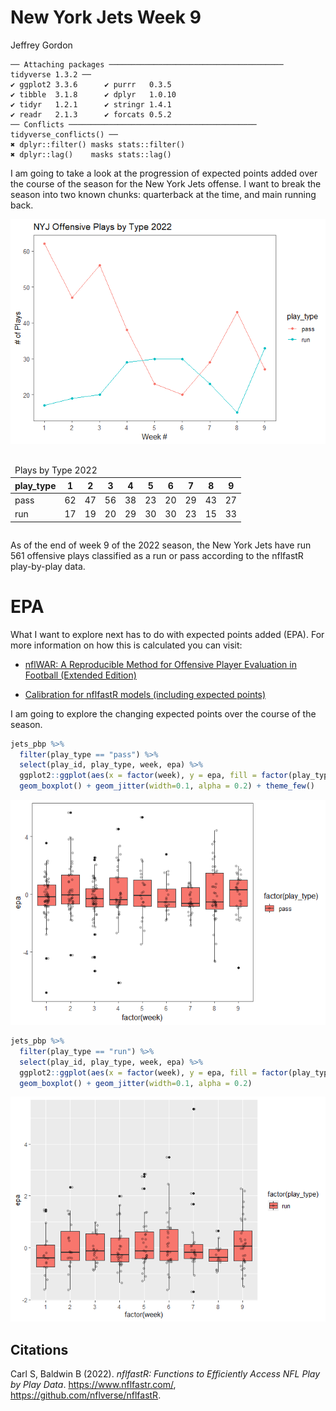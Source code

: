 New York Jets Week 9
================
Jeffrey Gordon

    ── Attaching packages ─────────────────────────────────────── tidyverse 1.3.2 ──
    ✔ ggplot2 3.3.6      ✔ purrr   0.3.5 
    ✔ tibble  3.1.8      ✔ dplyr   1.0.10
    ✔ tidyr   1.2.1      ✔ stringr 1.4.1 
    ✔ readr   2.1.3      ✔ forcats 0.5.2 
    ── Conflicts ────────────────────────────────────────── tidyverse_conflicts() ──
    ✖ dplyr::filter() masks stats::filter()
    ✖ dplyr::lag()    masks stats::lag()

I am going to take a look at the progression of expected points added
over the course of the season for the New York Jets offense. I want to
break the season into two known chunks: quarterback at the time, and
main running back.

![](jets_epa_by_player_and_playtype_files/figure-gfm/unnamed-chunk-3-1.png)

<div id="tpwdeudbmw" style="overflow-x:auto;overflow-y:auto;width:auto;height:auto;">
<style>html {
  font-family: -apple-system, BlinkMacSystemFont, 'Segoe UI', Roboto, Oxygen, Ubuntu, Cantarell, 'Helvetica Neue', 'Fira Sans', 'Droid Sans', Arial, sans-serif;
}

#tpwdeudbmw .gt_table {
  display: table;
  border-collapse: collapse;
  margin-left: auto;
  margin-right: auto;
  color: #333333;
  font-size: 16px;
  font-weight: normal;
  font-style: normal;
  background-color: #FFFFFF;
  width: auto;
  border-top-style: solid;
  border-top-width: 2px;
  border-top-color: #A8A8A8;
  border-right-style: none;
  border-right-width: 2px;
  border-right-color: #D3D3D3;
  border-bottom-style: solid;
  border-bottom-width: 2px;
  border-bottom-color: #A8A8A8;
  border-left-style: none;
  border-left-width: 2px;
  border-left-color: #D3D3D3;
}

#tpwdeudbmw .gt_heading {
  background-color: #FFFFFF;
  text-align: center;
  border-bottom-color: #FFFFFF;
  border-left-style: none;
  border-left-width: 1px;
  border-left-color: #D3D3D3;
  border-right-style: none;
  border-right-width: 1px;
  border-right-color: #D3D3D3;
}

#tpwdeudbmw .gt_title {
  color: #333333;
  font-size: 125%;
  font-weight: initial;
  padding-top: 4px;
  padding-bottom: 4px;
  padding-left: 5px;
  padding-right: 5px;
  border-bottom-color: #FFFFFF;
  border-bottom-width: 0;
}

#tpwdeudbmw .gt_subtitle {
  color: #333333;
  font-size: 85%;
  font-weight: initial;
  padding-top: 0;
  padding-bottom: 6px;
  padding-left: 5px;
  padding-right: 5px;
  border-top-color: #FFFFFF;
  border-top-width: 0;
}

#tpwdeudbmw .gt_bottom_border {
  border-bottom-style: solid;
  border-bottom-width: 2px;
  border-bottom-color: #D3D3D3;
}

#tpwdeudbmw .gt_col_headings {
  border-top-style: solid;
  border-top-width: 2px;
  border-top-color: #D3D3D3;
  border-bottom-style: solid;
  border-bottom-width: 2px;
  border-bottom-color: #D3D3D3;
  border-left-style: none;
  border-left-width: 1px;
  border-left-color: #D3D3D3;
  border-right-style: none;
  border-right-width: 1px;
  border-right-color: #D3D3D3;
}

#tpwdeudbmw .gt_col_heading {
  color: #333333;
  background-color: #FFFFFF;
  font-size: 100%;
  font-weight: normal;
  text-transform: inherit;
  border-left-style: none;
  border-left-width: 1px;
  border-left-color: #D3D3D3;
  border-right-style: none;
  border-right-width: 1px;
  border-right-color: #D3D3D3;
  vertical-align: bottom;
  padding-top: 5px;
  padding-bottom: 6px;
  padding-left: 5px;
  padding-right: 5px;
  overflow-x: hidden;
}

#tpwdeudbmw .gt_column_spanner_outer {
  color: #333333;
  background-color: #FFFFFF;
  font-size: 100%;
  font-weight: normal;
  text-transform: inherit;
  padding-top: 0;
  padding-bottom: 0;
  padding-left: 4px;
  padding-right: 4px;
}

#tpwdeudbmw .gt_column_spanner_outer:first-child {
  padding-left: 0;
}

#tpwdeudbmw .gt_column_spanner_outer:last-child {
  padding-right: 0;
}

#tpwdeudbmw .gt_column_spanner {
  border-bottom-style: solid;
  border-bottom-width: 2px;
  border-bottom-color: #D3D3D3;
  vertical-align: bottom;
  padding-top: 5px;
  padding-bottom: 5px;
  overflow-x: hidden;
  display: inline-block;
  width: 100%;
}

#tpwdeudbmw .gt_group_heading {
  padding-top: 8px;
  padding-bottom: 8px;
  padding-left: 5px;
  padding-right: 5px;
  color: #333333;
  background-color: #FFFFFF;
  font-size: 100%;
  font-weight: initial;
  text-transform: inherit;
  border-top-style: solid;
  border-top-width: 2px;
  border-top-color: #D3D3D3;
  border-bottom-style: solid;
  border-bottom-width: 2px;
  border-bottom-color: #D3D3D3;
  border-left-style: none;
  border-left-width: 1px;
  border-left-color: #D3D3D3;
  border-right-style: none;
  border-right-width: 1px;
  border-right-color: #D3D3D3;
  vertical-align: middle;
}

#tpwdeudbmw .gt_empty_group_heading {
  padding: 0.5px;
  color: #333333;
  background-color: #FFFFFF;
  font-size: 100%;
  font-weight: initial;
  border-top-style: solid;
  border-top-width: 2px;
  border-top-color: #D3D3D3;
  border-bottom-style: solid;
  border-bottom-width: 2px;
  border-bottom-color: #D3D3D3;
  vertical-align: middle;
}

#tpwdeudbmw .gt_from_md > :first-child {
  margin-top: 0;
}

#tpwdeudbmw .gt_from_md > :last-child {
  margin-bottom: 0;
}

#tpwdeudbmw .gt_row {
  padding-top: 8px;
  padding-bottom: 8px;
  padding-left: 5px;
  padding-right: 5px;
  margin: 10px;
  border-top-style: solid;
  border-top-width: 1px;
  border-top-color: #D3D3D3;
  border-left-style: none;
  border-left-width: 1px;
  border-left-color: #D3D3D3;
  border-right-style: none;
  border-right-width: 1px;
  border-right-color: #D3D3D3;
  vertical-align: middle;
  overflow-x: hidden;
}

#tpwdeudbmw .gt_stub {
  color: #333333;
  background-color: #FFFFFF;
  font-size: 100%;
  font-weight: initial;
  text-transform: inherit;
  border-right-style: solid;
  border-right-width: 2px;
  border-right-color: #D3D3D3;
  padding-left: 5px;
  padding-right: 5px;
}

#tpwdeudbmw .gt_stub_row_group {
  color: #333333;
  background-color: #FFFFFF;
  font-size: 100%;
  font-weight: initial;
  text-transform: inherit;
  border-right-style: solid;
  border-right-width: 2px;
  border-right-color: #D3D3D3;
  padding-left: 5px;
  padding-right: 5px;
  vertical-align: top;
}

#tpwdeudbmw .gt_row_group_first td {
  border-top-width: 2px;
}

#tpwdeudbmw .gt_summary_row {
  color: #333333;
  background-color: #FFFFFF;
  text-transform: inherit;
  padding-top: 8px;
  padding-bottom: 8px;
  padding-left: 5px;
  padding-right: 5px;
}

#tpwdeudbmw .gt_first_summary_row {
  border-top-style: solid;
  border-top-color: #D3D3D3;
}

#tpwdeudbmw .gt_first_summary_row.thick {
  border-top-width: 2px;
}

#tpwdeudbmw .gt_last_summary_row {
  padding-top: 8px;
  padding-bottom: 8px;
  padding-left: 5px;
  padding-right: 5px;
  border-bottom-style: solid;
  border-bottom-width: 2px;
  border-bottom-color: #D3D3D3;
}

#tpwdeudbmw .gt_grand_summary_row {
  color: #333333;
  background-color: #FFFFFF;
  text-transform: inherit;
  padding-top: 8px;
  padding-bottom: 8px;
  padding-left: 5px;
  padding-right: 5px;
}

#tpwdeudbmw .gt_first_grand_summary_row {
  padding-top: 8px;
  padding-bottom: 8px;
  padding-left: 5px;
  padding-right: 5px;
  border-top-style: double;
  border-top-width: 6px;
  border-top-color: #D3D3D3;
}

#tpwdeudbmw .gt_striped {
  background-color: rgba(128, 128, 128, 0.05);
}

#tpwdeudbmw .gt_table_body {
  border-top-style: solid;
  border-top-width: 2px;
  border-top-color: #D3D3D3;
  border-bottom-style: solid;
  border-bottom-width: 2px;
  border-bottom-color: #D3D3D3;
}

#tpwdeudbmw .gt_footnotes {
  color: #333333;
  background-color: #FFFFFF;
  border-bottom-style: none;
  border-bottom-width: 2px;
  border-bottom-color: #D3D3D3;
  border-left-style: none;
  border-left-width: 2px;
  border-left-color: #D3D3D3;
  border-right-style: none;
  border-right-width: 2px;
  border-right-color: #D3D3D3;
}

#tpwdeudbmw .gt_footnote {
  margin: 0px;
  font-size: 90%;
  padding-left: 4px;
  padding-right: 4px;
  padding-left: 5px;
  padding-right: 5px;
}

#tpwdeudbmw .gt_sourcenotes {
  color: #333333;
  background-color: #FFFFFF;
  border-bottom-style: none;
  border-bottom-width: 2px;
  border-bottom-color: #D3D3D3;
  border-left-style: none;
  border-left-width: 2px;
  border-left-color: #D3D3D3;
  border-right-style: none;
  border-right-width: 2px;
  border-right-color: #D3D3D3;
}

#tpwdeudbmw .gt_sourcenote {
  font-size: 90%;
  padding-top: 4px;
  padding-bottom: 4px;
  padding-left: 5px;
  padding-right: 5px;
}

#tpwdeudbmw .gt_left {
  text-align: left;
}

#tpwdeudbmw .gt_center {
  text-align: center;
}

#tpwdeudbmw .gt_right {
  text-align: right;
  font-variant-numeric: tabular-nums;
}

#tpwdeudbmw .gt_font_normal {
  font-weight: normal;
}

#tpwdeudbmw .gt_font_bold {
  font-weight: bold;
}

#tpwdeudbmw .gt_font_italic {
  font-style: italic;
}

#tpwdeudbmw .gt_super {
  font-size: 65%;
}

#tpwdeudbmw .gt_footnote_marks {
  font-style: italic;
  font-weight: normal;
  font-size: 75%;
  vertical-align: 0.4em;
}

#tpwdeudbmw .gt_asterisk {
  font-size: 100%;
  vertical-align: 0;
}

#tpwdeudbmw .gt_indent_1 {
  text-indent: 5px;
}

#tpwdeudbmw .gt_indent_2 {
  text-indent: 10px;
}

#tpwdeudbmw .gt_indent_3 {
  text-indent: 15px;
}

#tpwdeudbmw .gt_indent_4 {
  text-indent: 20px;
}

#tpwdeudbmw .gt_indent_5 {
  text-indent: 25px;
}
</style>
<table class="gt_table">
  <thead class="gt_header">
    <tr>
      <td colspan="10" class="gt_heading gt_title gt_font_normal gt_bottom_border" style>Plays by Type 2022</td>
    </tr>
    
  </thead>
  <thead class="gt_col_headings">
    <tr>
      <th class="gt_col_heading gt_columns_bottom_border gt_left" rowspan="1" colspan="1" scope="col">play_type</th>
      <th class="gt_col_heading gt_columns_bottom_border gt_right" rowspan="1" colspan="1" scope="col">1</th>
      <th class="gt_col_heading gt_columns_bottom_border gt_right" rowspan="1" colspan="1" scope="col">2</th>
      <th class="gt_col_heading gt_columns_bottom_border gt_right" rowspan="1" colspan="1" scope="col">3</th>
      <th class="gt_col_heading gt_columns_bottom_border gt_right" rowspan="1" colspan="1" scope="col">4</th>
      <th class="gt_col_heading gt_columns_bottom_border gt_right" rowspan="1" colspan="1" scope="col">5</th>
      <th class="gt_col_heading gt_columns_bottom_border gt_right" rowspan="1" colspan="1" scope="col">6</th>
      <th class="gt_col_heading gt_columns_bottom_border gt_right" rowspan="1" colspan="1" scope="col">7</th>
      <th class="gt_col_heading gt_columns_bottom_border gt_right" rowspan="1" colspan="1" scope="col">8</th>
      <th class="gt_col_heading gt_columns_bottom_border gt_right" rowspan="1" colspan="1" scope="col">9</th>
    </tr>
  </thead>
  <tbody class="gt_table_body">
    <tr><td class="gt_row gt_left">pass</td>
<td class="gt_row gt_right">62</td>
<td class="gt_row gt_right">47</td>
<td class="gt_row gt_right">56</td>
<td class="gt_row gt_right">38</td>
<td class="gt_row gt_right">23</td>
<td class="gt_row gt_right">20</td>
<td class="gt_row gt_right">29</td>
<td class="gt_row gt_right">43</td>
<td class="gt_row gt_right">27</td></tr>
    <tr><td class="gt_row gt_left">run</td>
<td class="gt_row gt_right">17</td>
<td class="gt_row gt_right">19</td>
<td class="gt_row gt_right">20</td>
<td class="gt_row gt_right">29</td>
<td class="gt_row gt_right">30</td>
<td class="gt_row gt_right">30</td>
<td class="gt_row gt_right">23</td>
<td class="gt_row gt_right">15</td>
<td class="gt_row gt_right">33</td></tr>
  </tbody>
  
  
</table>
</div>

As of the end of week 9 of the 2022 season, the New York Jets have run
561 offensive plays classified as a run or pass according to the
nflfastR play-by-play data.

# EPA

What I want to explore next has to do with expected points added (EPA).
For more information on how this is calculated you can visit:

- [nflWAR: A Reproducible Method for Offensive Player Evaluation in
  Football (Extended Edition)](https://arxiv.org/pdf/1802.00998.pdf)

- [Calibration for nflfastR models (including expected
  points)](https://www.opensourcefootball.com/posts/2020-09-28-nflfastr-ep-wp-and-cp-models/#ep-model-features)

I am going to explore the changing expected points over the course of
the season.

``` r
jets_pbp %>%
  filter(play_type == "pass") %>%
  select(play_id, play_type, week, epa) %>%
  ggplot2::ggplot(aes(x = factor(week), y = epa, fill = factor(play_type))) +
  geom_boxplot() + geom_jitter(width=0.1, alpha = 0.2) + theme_few()
```

![](jets_epa_by_player_and_playtype_files/figure-gfm/unnamed-chunk-5-1.png)

``` r
jets_pbp %>%
  filter(play_type == "run") %>%
  select(play_id, play_type, week, epa) %>%
  ggplot2::ggplot(aes(x = factor(week), y = epa, fill = factor(play_type))) +
  geom_boxplot() + geom_jitter(width=0.1, alpha = 0.2)
```

![](jets_epa_by_player_and_playtype_files/figure-gfm/unnamed-chunk-6-1.png)

## Citations

Carl S, Baldwin B (2022). *nflfastR: Functions to Efficiently Access NFL
Play by Play Data*. https://www.nflfastr.com/,
https://github.com/nflverse/nflfastR.
